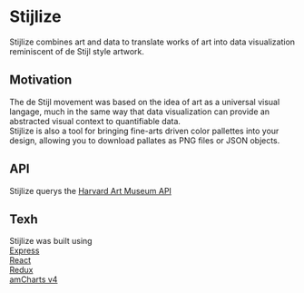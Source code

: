 # Stijlize

Stijlize combines art and data to translate works of art into data visualization reminiscent of de Stijl style artwork.

## Motivation

The de Stijl movement was based on the idea of art as a universal visual langage, much in the same way that data visualization can provide an abstracted visual context to quantifiable data. <br>
Stijlize is also a tool for bringing fine-arts driven color pallettes into your design, allowing you to download pallates as PNG files or JSON objects.

## API
Stijlize querys the [Harvard Art Museum API](https://github.com/harvardartmuseums/api-docs)

## Texh 
Stijlize was built using <br>
[Express](https://expressjs.com/) <br>
[React](https://reactjs.org) <br>
[Redux](https://redux.js.org/) <br>
[amCharts v4](https://www.amcharts.com/docs/v4/) <br>
